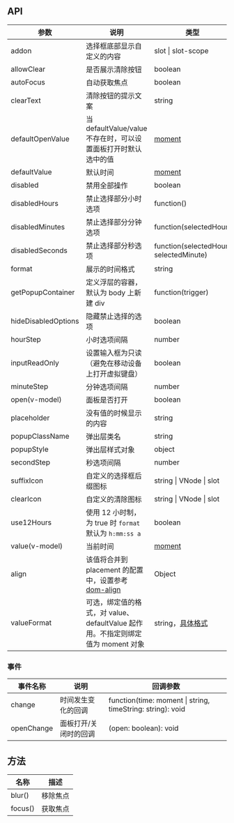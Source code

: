 ## API

| 参数 | 说明 | 类型 | 默认值 | 版本 |
| --- | --- | --- | --- | --- |
| addon | 选择框底部显示自定义的内容 | slot \| slot-scope | 无 |  |
| allowClear | 是否展示清除按钮 | boolean | true |  |
| autoFocus | 自动获取焦点 | boolean | false |  |
| clearText | 清除按钮的提示文案 | string | clear |  |
| defaultOpenValue | 当 defaultValue/value 不存在时，可以设置面板打开时默认选中的值 | [moment](http://momentjs.com/) | dayjs() |  |
| defaultValue | 默认时间 | [moment](http://momentjs.com/) | 无 |  |
| disabled | 禁用全部操作 | boolean | false |  |
| disabledHours | 禁止选择部分小时选项 | function() | 无 |  |
| disabledMinutes | 禁止选择部分分钟选项 | function(selectedHour) | 无 |  |
| disabledSeconds | 禁止选择部分秒选项 | function(selectedHour, selectedMinute) | 无 |  |
| format | 展示的时间格式 | string | "HH:mm:ss" |  |
| getPopupContainer | 定义浮层的容器，默认为 body 上新建 div | function(trigger) | 无 |  |
| hideDisabledOptions | 隐藏禁止选择的选项 | boolean | false |  |
| hourStep | 小时选项间隔 | number | 1 |  |
| inputReadOnly | 设置输入框为只读（避免在移动设备上打开虚拟键盘） | boolean | false |  |
| minuteStep | 分钟选项间隔 | number | 1 |  |
| open(v-model) | 面板是否打开 | boolean | false |  |
| placeholder | 没有值的时候显示的内容 | string | "请选择时间" |  |
| popupClassName | 弹出层类名 | string | '' |  |
| popupStyle | 弹出层样式对象 | object | - |  |
| secondStep | 秒选项间隔 | number | 1 |  |
| suffixIcon | 自定义的选择框后缀图标 | string \| VNode \| slot | - |  |
| clearIcon | 自定义的清除图标 | string \| VNode \| slot | - | 1.5.0 |
| use12Hours | 使用 12 小时制，为 true 时 `format` 默认为 `h:mm:ss a` | boolean | false |  |
| value(v-model) | 当前时间 | [moment](http://momentjs.com/) | 无 |  |
| align | 该值将合并到 placement 的配置中，设置参考 [dom-align](https://github.com/yiminghe/dom-align) | Object | 无 | 1.5.4 |
| valueFormat | 可选，绑定值的格式，对 value、defaultValue 起作用。不指定则绑定值为 moment 对象 | string，[具体格式](https://momentjs.com/docs/#/displaying/format/) | - | 1.5.4 |

### 事件

| 事件名称   | 说明                  | 回调参数                                                   |
| ---------- | --------------------- | ---------------------------------------------------------- |
| change     | 时间发生变化的回调    | function(time: moment \| string, timeString: string): void |
| openChange | 面板打开/关闭时的回调 | (open: boolean): void                                      |

## 方法

| 名称    | 描述     |
| ------- | -------- |
| blur()  | 移除焦点 |
| focus() | 获取焦点 |
